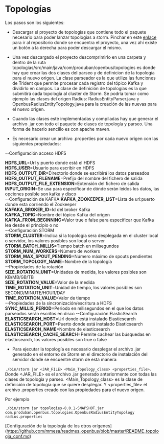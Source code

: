 # Topologías

Los pasos son los siguientes:

* Descargar el proyecto de topologías que contiene todo el paquete necesario para poder lanzar topologías a storm.
  Pinchar en este [enlace](https://github.com/Produban/openbus/tree/topologias) para ir al repositorio donde se encuentra el proyecto, una vez ahí existe un botón a la derecha para poder descargar el mismo.

* Una vez descargado el proyecto descomprimirlo en una carpeta y dentro de la ruta topologias/src/main/java/com/produban/openbus/topologies es donde hay que crear las dos clases del parseo y de definicion de
la topología para el nuevo origen. La clase parseador es la que utiliza las funciones de Trident que permite procesar cada registro del tópico Kafka y dividirlo en campos. La clase de definición de topologías es la que submitirá cada topología al cluster de Storm. Se podría tomar como ejemplo las clases del origen Radius: RadiusEntityParser.java y
OpenbusRadiusEntityTopology.java para la creación de las nuevas para el nuevo origen.

* Cuando las clases esté implementadas y compiladas hay que generar el archivo .jar con todo el paquete de clases de topología y parseo. Una forma de hacerlo sencillo es con apache maven.



* Es necesario crear un archivo .properties por cada nuevo origen con las siguientes propiedades:

--Configuración acceso HDFS

**HDFS_URL**=Url y puerto donde está el HDFS  
**HDFS_USER**=Usuario para escribir en HDFS  
**HDFS_OUTPUT_DIR**=Directorio donde se escribirá los datos parseados  
**HDFS_OUTPUT_FILENAME**=Prefijo del nombre del fichero de salida  
**HDFS_OUTPUT_FILE_EXTENSION**=Extensión del fichero de salida  
**INPUT_ORIGIN**=Se usa para especificar de dónde serán leídos los datos, las opciones posible son kafka y disco  
--Configuración de KAFKA 
**KAFKA_ZOOKEEPER_LIST**=Lista de url:puerto donde esta corriendo el Zookeeper  
**KAFAKA_BROKER_ID**=Id del broker Kafka  
**KAFKA_TOPIC**=Nombre del tópico Kafka del origen  
**KAFKA_FROM_BEGINNING**=Valor true o false para especificar que Kafka lea desde el principio o no  
--Configuración STORM  
**STORM_CLUSTER**=Indica si la topología sera desplegada en el cluster local o servidor, los valores posibles son local o server  
**STORM_BATCH_MILLIS**=Tiempo batch en milisegundos  
**STORM_NUM_WORKERS**=Número de workers  
**STORM_MAX_SPOUT_PENDING**=Número máximo de spouts pendientes  
**STORM_TOPOLOGY_NAME**=Nombre de la topología  
--Propiedades de la rotación  
**SIZE_ROTATION_UNIT**=Unidades de medida, los valores posibles son KB/MB/GB/TB  
**SIZE_ROTATION_VALUE**=Valor de la medida  
**TIME_ROTATION_UNIT**=Unidad de tiempo, los valores posibles son SECOND/MINUTE/HOUR/DAY  
**TIME_ROTATION_VALUE**=Valor de tiempo  
--Propiedades de la sincronización/escritura a HDFS  
**SYNC_MILLIS_PERIOD**=Periodo en milisegundos en el que los datos parseados serán escritos en disco 
--Configuración ElasticSearch  
**ELASTICSEARCH_HOST**=Url donde está instalado Elasticsearch  
**ELASTICSEARCH_PORT**=Puerto donde está instalado Elasticsearch  
**ELASTICSEARCH_NAME**=Nombre de elasticsearch 
**ELASTICSEARCH_CACHE_SEARCH**=Permite cachear las búsquedas en elasticsearch, los valores posibles son true o false  


* Para ejecutar la topología es necesario desplegar el archivo .jar generado en el entorno de Storm en el directorio de instalación del servidor donde se encuentre storm de esta manera:

`./bin/storm jar <JAR_FILE> <Main_Topology_class> <properties_file>`. Donde <JAR_FILE> es el archivo .jar generado anteriormente con todas las clases de topología y parseo. <Main_Topology_class> es la clase de definición de topología que se quiere desplegar. Y <properties_file> el archivo .properties creado con las propiedades para el nuevo origen.

Por ejemplo

`./bin/storm jar topologies-0.0.1-SNAPSHOT.jar com.produban.openbus.topologies.OpenbusRadiusEntityTopology radius.properties`


[Configuración de la topología de los otros orígenes]
(https://github.com/mmesa/readmes_openbus/blob/master/README_topologia_conf.md)
